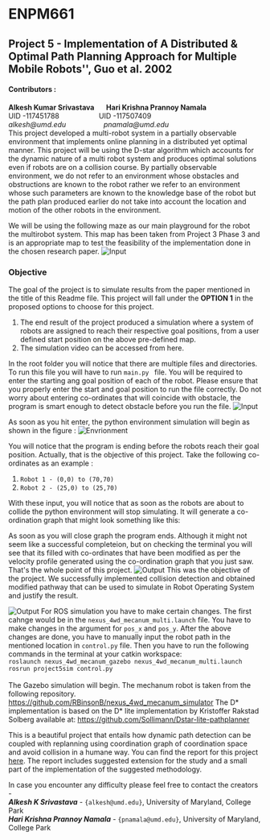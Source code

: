 # ENPM661
## Project 5 - Implementation of A Distributed & Optimal Path Planning Approach for Multiple Mobile Robots'', Guo et al. 2002
#### **Contributors :**
**Alkesh Kumar Srivastava**&nbsp;&nbsp;&nbsp;&nbsp;&nbsp;&nbsp;**Hari Krishna Prannoy Namala** <br />
UID -117451788&nbsp;&nbsp;&nbsp;&nbsp;&nbsp;&nbsp;&nbsp;&nbsp;&nbsp;&nbsp;&nbsp;&nbsp;&nbsp;&nbsp;&nbsp;&nbsp;&nbsp;&nbsp;&nbsp;&nbsp;UID -117507409 <br />
_alkesh@umd.edu_&nbsp;&nbsp;&nbsp;&nbsp;&nbsp;&nbsp;&nbsp;&nbsp;&nbsp;&nbsp;&nbsp;&nbsp;&nbsp;&nbsp;&nbsp;&nbsp;&nbsp;&nbsp;&nbsp;_pnamala@umd.edu_ <br/>
This project developed a multi-robot system in a partially observable environment that implements online planning in a distributed yet optimal manner. This project will be using the D-star algorithm which accounts for the dynamic nature of a multi
robot system and produces optimal solutions even if robots are on a collision course. By partially observable environment, we do not refer to an environment whose obstacles and obstructions are known to the robot rather we refer to an environment whose such parameters are known to the knowledge base of the robot but the path plan produced earlier do not take into account the location and motion of the other robots in the environment.


We will be using the following maze as our main playground for the robot the multirobot system. This map has been taken from Project 3 Phase 3 and is an appropriate map to test the feasibility of the implementation done in the chosen research paper.
![Input](https://github.com/alkesh-umd/enpm661-p3-phase3/blob/main/images/image6.png)
### Objective
The goal of the project is to simulate results from the paper mentioned in the title of this Readme file. This project will fall under the **OPTION 1** in the proposed options to choose for this project.
1. The end result of the project produced a simulation where a system of robots are assigned to reach their respective goal positions, from a user defined start position
on the above pre-defined map.
2. The simulation video can be accessed from <a>here.</a>

In the root folder you will notice that there are multiple files and directories. To run this file you will have to run `main.py ` file.
You will be required to enter the starting ang goal position of each of the robot. Please ensure that you properly enter the start and goal position to run the file correctly. 
Do not worry about entering co-ordinates that will coincide with obstacle, the program is smart enough to detect obstacle before you run the file.
![Input](https://github.com/alkesh-umd/enpm661-p3-phase3/blob/main/images/image3.png)

As soon as you hit enter, the python environment simulation will begin as shown in the figure : 
![Envrionment](https://github.com/alkesh-umd/enpm661-p3-phase3/blob/main/images/image4.png)

You will notice that the program is ending before the robots reach their goal position. Actually, that is the objective of this project. Take the following co-ordinates as an example :
1. `Robot 1 - (0,0) to (70,70)`
2. `Robot 2 - (25,0) to (25,70)`

With these input, you will notice that as soon as the robots are about to collide the python environment will stop simulating. It will generate a co-ordination graph that might look something like this:

As soon as you will close graph the program ends. Although it might not seem like a successful completeion, but on checking the terminal you will see that its filled with co-ordinates that have been modified as per the velocity profile generated using the co-ordination graph that you just saw. That's the whole point of this project. 
![Output](https://github.com/alkesh-umd/enpm661-p3-phase3/blob/main/images/image5.png)
This was the objective of the project. We successfully implemented collision detection and obtained modified pathway that can be used to simulate in Robot Operating System and justify the result.

![Output](https://github.com/alkesh-umd/enpm661-p3-phase3/blob/main/images/image5.png)
For ROS simulation you have to make certain changes. The first cahnge would be in the `nexus_4wd_mecanum_multi.launch` file. You have to make changes in the argument for `pos_x` and `pos_y`. 
After the above changes are done, you have to manually input the robot path in the mentioned location in `control.py` file.
Then you have to run the following commands in the terminal at your catkin workspace:
<br/>
`roslaunch nexus_4wd_mecanum_gazebo nexus_4wd_mecanum_multi.launch`<br/>
`rosrun project5sim control.py`<br/>
<br/>
The Gazebo simulation will begin. The mechanum robot is taken from the following repository. https://github.com/RBinsonB/nexus_4wd_mecanum_simulator
The D* implementation is based on the D* lite implementation by Kristoffer Rakstad Solberg available at:
https://github.com/Sollimann/Dstar-lite-pathplanner

This is a beautiful project that entails how dynamic path detection can be coupled with replanning using coordination graph of coordination space and avoid collision in a humane way.
You can find the report for this project <a href="https://drive.google.com/drive/folders/1mFabaJvSgGlYCFpDSGG98V-esGqHJEwu?usp=sharing">here</a>. The report includes suggested extension for the study and a small part of the implementation of the suggested methodology. 


In case you encounter any difficulty please feel free to contact the creators - <br/>
***Alkesh K Srivastava*** - `{alkesh@umd.edu}`, University of Maryland, College Park <br/>
***Hari Krishna Prannoy Namala*** - `{pnamala@umd.edu}`, University of Maryland, College Park <br/>
